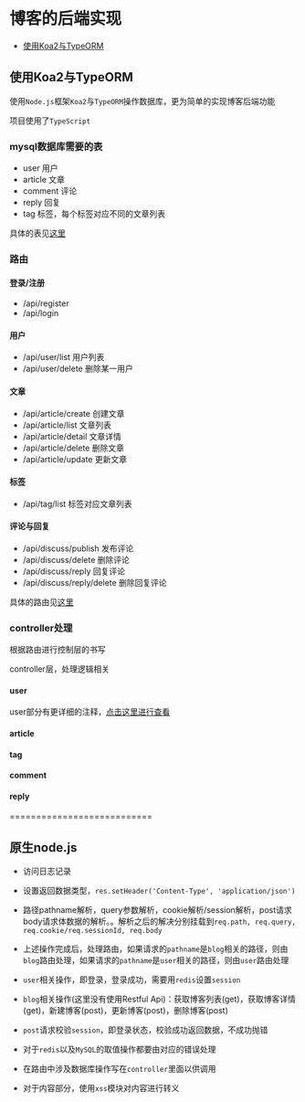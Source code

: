 # 博客的后端实现

- [使用Koa2与TypeORM](#使用Koa2与TypeORM)

## 使用Koa2与TypeORM

使用`Node.js`框架`Koa2`与`TypeORM`操作数据库，更为简单的实现博客后端功能

项目使用了`TypeScript`

### mysql数据库需要的表

- user 用户
- article 文章
- comment 评论
- reply 回复
- tag 标签，每个标签对应不同的文章列表

具体的表见[这里]()

### 路由

#### 登录/注册

- /api/register
- /api/login

#### 用户

- /api/user/list 用户列表
- /api/user/delete 删除某一用户

#### 文章

- /api/article/create  创建文章
- /api/article/list 文章列表
- /api/article/detail 文章详情
- /api/article/delete 删除文章
- /api/article/update 更新文章

#### 标签

- /api/tag/list 标签对应文章列表

#### 评论与回复

- /api/discuss/publish 发布评论
- /api/discuss/delete 删除评论
- /api/discuss/reply 回复评论
- /api/discuss/reply/delete 删除回复评论

具体的路由见[这里]()

### controller处理

根据路由进行控制层的书写

controller层，处理逻辑相关

#### user

user部分有更详细的注释，[点击这里进行查看]()

#### article

#### tag

#### comment

#### reply




===========================


## 原生node.js

- 访问日志记录

- 设置返回数据类型，`res.setHeader('Content-Type', 'application/json')`

- 路径pathname解析，query参数解析，cookie解析/session解析，post请求body请求体数据的解析。。解析之后的解决分别挂载到`req.path, req.query, req.cookie/req.sessionId, req.body`

- 上述操作完成后，处理路由，如果请求的`pathname`是`blog`相关的路径，则由`blog`路由处理，如果请求的`pathname`是`user`相关的路径，则由`user`路由处理

- `user`相关操作，即登录，登录成功，需要用`redis`设置`session`

- `blog`相关操作(这里没有使用Restful Api)：获取博客列表(get)，获取博客详情(get)，新建博客(post)，更新博客(post)，删除博客(post)

- `post`请求校验`session`，即登录状态，校验成功返回数据，不成功抛错

- 对于`redis`以及`MySQL`的取值操作都要由对应的错误处理

- 在路由中涉及数据库操作写在`controller`里面以供调用

- 对于内容部分，使用`xss`模块对内容进行转义
